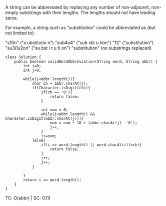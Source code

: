 A string can be abbreviated by replacing any number of non-adjacent, non-empty substrings with their lengths. The lengths should not have leading zeros.

For example, a string such as "substitution" could be abbreviated as (but not limited to):

"s10n" ("s ubstitutio n")
"sub4u4" ("sub stit u tion")
"12" ("substitution")
"su3i1u2on" ("su bst i t u ti on")
"substitution" (no substrings replaced)

```
class Solution {
    public boolean validWordAbbreviation(String word, String abbr) {
        int i=0;
        int j=0;

        while(j<abbr.length()){
            char ch = abbr.charAt(j);
            if(Character.isDigit(ch)){
                if(ch == '0'){
                    return false;
                }

                int num = 0;
                while(j<abbr.length() && Character.isDigit(abbr.charAt(j))){
                    num = num * 10 + (abbr.charAt(j)- '0');
                    j++;
                }
                i+=num;
            }else{
                if(i >= word.length() || word.charAt(i)!=ch){
                    return false;
                }
                i++;
                j++;
            }
        
        }
        return i == word.length();
    }
}
```
TC: O(abbr) | SC: O(1)
